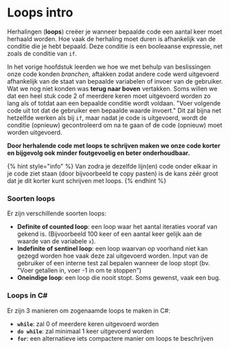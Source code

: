 # Loops intro

Herhalingen \(**loops**\) creëer je wanneer bepaalde code een aantal keer moet herhaald worden. Hoe vaak de herhaling moet duren is afhankelijk van de conditie die je hebt bepaald. Deze conditie is een booleaanse expressie, net zoals de conditie van `if`. 

In het vorige hoofdstuk leerden we hoe we met behulp van beslissingen onze code konden _branchen_, aftakken zodat andere code werd uitgevoerd afhankelijk van de staat van bepaalde variabelen of invoer van de gebruiker. Wat we nog niet konden was **terug naar boven** vertakken. Soms willen we dat een heel stuk code 2 of meerdere keren moet uitgevoerd worden zo lang als of totdat aan een bepaalde conditie wordt voldaan. "Voer volgende code uit tot dat de gebruiker een bepaalde waarde invoert." Dit zal bijna net hetzelfde werken als bij `if`, maar nadat je code is uitgevoerd, wordt de conditie \(opnieuw\) gecontroleerd om na te gaan of de code \(opnieuw\) moet worden uitgevoerd.

**Door herhalende code met loops te schrijven maken we onze code korter en bijgevolg ook minder foutgevoelig en beter onderhoudbaar.**

{% hint style="info" %}
Van zodra je dezelfde lijn\(en\) code onder elkaar in je code ziet staan \(door bijvoorbeeld te copy pasten\) is de kans zéér groot dat je dit korter kunt schrijven met loops.
{% endhint %}

### Soorten loops

Er zijn verschillende soorten loops:

* **Definite of counted loop**: een loop waar het aantal iteraties vooraf van gekend is. \(Bijvoorbeeld 100 keer of een aantal keer gelijk aan de waarde van de variabele `x`\).
* **Indefinite of sentinel loop**: een loop waarvan op voorhand niet kan gezegd worden hoe vaak deze zal uitgevoerd worden. Input van de gebruiker of een interne test zal bepalen wanneer de loop stopt \(bv. "Voer getallen in, voer -1 in om te stoppen"\)
* **Oneindige loop**: een loop die nooit stopt. Soms gewenst, vaak een bug.

### Loops in C\#

Er zijn 3 manieren om zogenaamde loops te maken in C\#:

* **`while`**: zal 0 of meerdere keren uitgevoerd worden
* **`do while`**: zal minimaal 1 keer uitgevoerd worden
* **`for`**: een alternatieve iets compactere manier om loops te beschrijven

